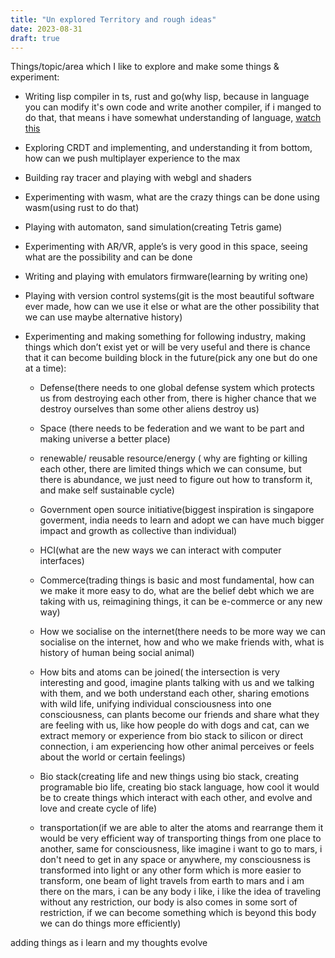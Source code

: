 ```yaml
---
title: "Un explored Territory and rough ideas"
date: 2023-08-31
draft: true
---
```


Things/topic/area which I like to explore and make some things & experiment:

- Writing lisp compiler in ts, rust and go(why lisp, because in language you can modify it's own code and write another compiler, if i manged to do that, that means i have somewhat understanding of language, [watch this](https://youtu.be/OyfBQmvr2Hc?si=pZbQRH7ejnYUownv) 
- Exploring CRDT and implementing, and understanding it from bottom, how can we push multiplayer experience to the max
- Building ray tracer and playing with webgl and shaders
- Experimenting with wasm, what are the crazy things can be done using wasm(using rust to do that)
- Playing with automaton, sand simulation(creating Tetris game)
- Experimenting with AR/VR, apple’s is very good in this space, seeing what are the possibility and can be done
- Writing and playing with emulators firmware(learning by writing one)
- Playing with version control systems(git is the most beautiful software ever made, how can we use it else or what are the other possibility that we can use maybe alternative history)

- Experimenting and making something for following industry, making things which don’t exist yet or will be very useful and there is chance that it can become building block in the future(pick any one but do one at a time):
    - Defense(there needs to one global defense system which protects us from destroying each other from, there is higher chance that we destroy ourselves than some other aliens destroy us)

    - Space (there needs to be federation and we want to be part and making universe a better place)
    - renewable/ reusable resource/energy ( why are fighting or killing each other, there are limited things which we can consume, but there is abundance, we just need to figure out how to transform it, and make self sustainable cycle)
    - Government open source initiative(biggest inspiration is singapore goverment, india needs to learn and adopt we can have much bigger impact and growth as collective than individual)
    - HCI(what are the new ways we can interact with computer interfaces)
    - Commerce(trading things is basic and most fundamental, how can we make it more easy to do, what are the belief debt which we are taking with us, reimagining things, it can be e-commerce or any new way)
    - How we socialise on the internet(there needs to be more way we can socialise on the internet, how and who we make friends with, what is history of human being social animal)
    - How bits and atoms can be joined( the intersection is very interesting and good, imagine plants talking with us and we talking with them, and we both understand each other, sharing emotions with wild life, unifying individual consciousness into one consciousness, can plants become our friends and share what they are feeling with us, like how people do with dogs and cat, can we extract memory or experience from bio stack to silicon or direct connection, i am experiencing how other animal perceives or feels about the world or certain feelings)
    - Bio stack(creating life and new things using bio stack, creating programable bio life, creating bio stack language, how cool it would be to create things which interact with each other, and evolve and love and create cycle of life)
    - transportation(if we are able to alter the atoms and rearrange them it would be very efficient way of transporting things from one place to another, same for consciousness, like imagine i want to go to mars, i don't need to get in any space or anywhere, my consciousness is transformed into light or any other form which is more easier to transform, one beam of light travels from earth to mars and i am there on the mars, i can be any body i like, i like the idea of traveling without any restriction, our body is also comes in some sort of restriction, if we can become something which is beyond this body we can do things more efficiently)

adding things as i learn and my thoughts evolve
